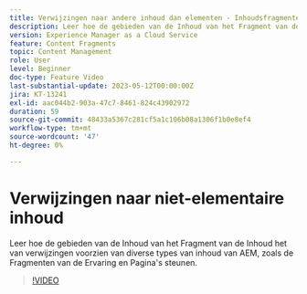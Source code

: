 ```yaml
---
title: Verwijzingen naar andere inhoud dan elementen - Inhoudsfragmenteditor
description: Leer hoe de gebieden van de Inhoud van het Fragment van de Inhoud het van verwijzingen voorzien van diverse types van inhoud van AEM, zoals de Fragmenten van de Ervaring en Pagina's steunen.
version: Experience Manager as a Cloud Service
feature: Content Fragments
topic: Content Management
role: User
level: Beginner
doc-type: Feature Video
last-substantial-update: 2023-05-12T00:00:00Z
jira: KT-13241
exl-id: aac044b2-903a-47c7-8461-824c43902972
duration: 59
source-git-commit: 48433a5367c281cf5a1c106b08a1306f1b0e8ef4
workflow-type: tm+mt
source-wordcount: '47'
ht-degree: 0%

---
```


# Verwijzingen naar niet-elementaire inhoud

Leer hoe de gebieden van de Inhoud van het Fragment van de Inhoud het van verwijzingen voorzien van diverse types van inhoud van AEM, zoals de Fragmenten van de Ervaring en Pagina&#39;s steunen.

>[!VIDEO](https://video.tv.adobe.com/v/3436768/?learn=on&captions=dut)
